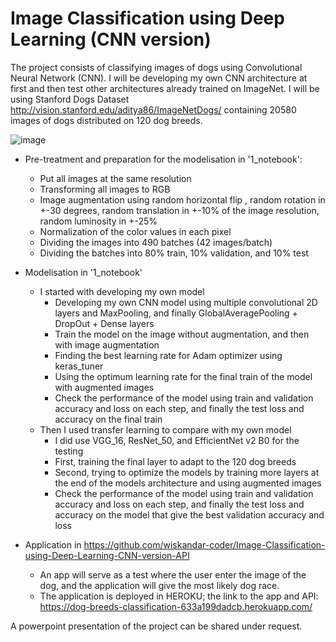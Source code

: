 # Image Classification using Deep Learning (CNN version)
The project consists of classifying images of dogs using Convolutional Neural Network (CNN). I will be developing my own CNN architecture at first and then test other architectures already trained on ImageNet. I will be using Stanford Dogs Dataset http://vision.stanford.edu/aditya86/ImageNetDogs/ containing 20580 images of dogs distributed on 120 dog breeds.

![image](https://github.com/wiskandar-coder/Image-Classification-using-Deep-Learning-CNN-version/assets/64427335/e7d01161-4122-45e3-b300-19bdaa9fde2a)

- Pre-treatment and preparation for the modelisation in '1_notebook':
    - Put all images at the same resolution
    - Transforming all images to RGB
    - Image augmentation using random horizontal flip , random rotation in +-30 degrees, random translation in +-10% of the image resolution, random luminosity in +-25%
    - Normalization of the color values in each pixel
    - Dividing the images into 490 batches (42 images/batch)
    - Dividing the batches into 80% train, 10% validation, and 10% test
  
- Modelisation in '1_notebook'
    - I started with developing my own model
        - Developing my own CNN model using multiple convolutional 2D layers and MaxPooling, and finally GlobalAveragePooling + DropOut + Dense layers
        - Train the model on the image without augmentation, and then with image augmentation
        - Finding the best learning rate for Adam optimizer using keras_tuner
        - Using the optimum learning rate for the final train of the model with augmented images
        - Check the performance of the model using train and validation accuracy and loss on each step, and finally the test loss and accuracy on the final train
    - Then I used transfer learning to compare with my own model
        - I did use VGG_16, ResNet_50, and EfficientNet v2 B0 for the testing
        - First, training the final layer to adapt to the 120 dog breeds
        - Second, trying to optimize the models by training more layers at the end of the models architecture and using augmented images
        - Check the performance of the model using train and validation accuracy and loss on each step, and finally the test loss and accuracy on the model that give the best validation accuracy and loss

- Application in https://github.com/wiskandar-coder/Image-Classification-using-Deep-Learning-CNN-version-API
  - An app will serve as a test where the user enter the image of the dog, and the application will give the most likely dog race.
  - The application is deployed in HEROKU; the link to the app and API: https://dog-breeds-classification-633a199dadcb.herokuapp.com/

A powerpoint presentation of the project can be shared under request.
